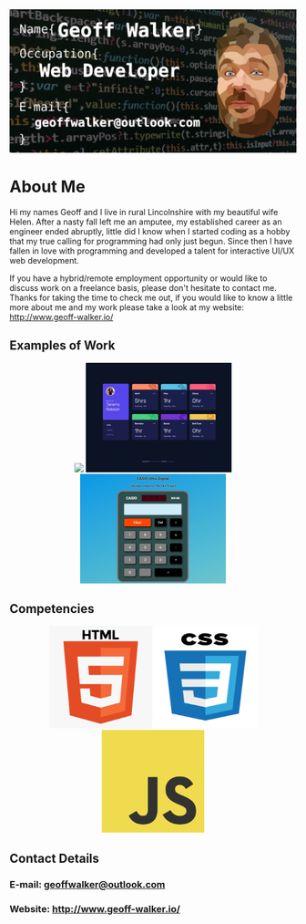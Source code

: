 <img src="https://github.com/Geoff-Walker/Geoff-Walker/blob/main/my-banner.png">

# About Me
Hi my names Geoff and I live in rural Lincolnshire with my beautiful wife Helen. After a nasty fall left me an amputee, my established career as an engineer ended abruptly, little did I know when I started coding as a hobby that my true calling for programming had only just begun. Since then I have fallen in love with programming and developed a talent for interactive UI/UX web development.

If you have a hybrid/remote employment opportunity or would like to discuss work on a freelance basis, please don't hesitate to contact me. Thanks for taking the time to check me out, if you would like to know a little more about me and my work please take a look at my website: http://www.geoff-walker.io/

## Examples of Work
<div align="center">
<img src="https://github.com/Geoff-Walker/Geoff-Walker/blob/main/Aspects%20of%20beauty.gif.gif" width="256">
<img src="https://github.com/Geoff-Walker/portfolio-geoff-walker.io/blob/main/Images/project-images/fem-json-activity.jpeg" width="256">
<img src="https://github.com/Geoff-Walker/odin-calculator/blob/main/calculator.jpeg" width="256">
 

 

 </div>




## Competencies
<div align="center">
<img src="https://github.com/Geoff-Walker/Geoff-Walker/blob/main/html.png" width="180" height="180">          <img src="https://github.com/Geoff-Walker/Geoff-Walker/blob/main/css.png" width="180" height="180">          <img src="https://github.com/Geoff-Walker/Geoff-Walker/blob/main/JS.png" width="180" height="180"></div>

## Contact Details
### E-mail:   geoffwalker@outlook.com 
### Website:  http://www.geoff-walker.io/
